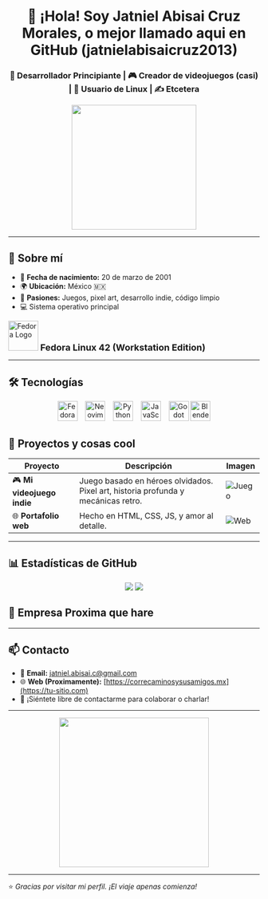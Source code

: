 
<h1 align="center">👋 ¡Hola! Soy Jatniel Abisai Cruz Morales, o mejor llamado aqui en GitHub (jatnielabisaicruz2013)</h1>
<h3 align="center">🧠 Desarrollador Principiante | 🎮 Creador de videojuegos (casi) | 🐧 Usuario de Linux | ✍️ Etcetera</h3>

<p align="center">
  <img src="" width="250" />
</p>


---

## 👤 Sobre mí

- 🎂 **Fecha de nacimiento:** 20 de marzo de 2001  
- 🌍 **Ubicación:** México 🇲🇽  
- 🧩 **Pasiones:** Juegos, pixel art, desarrollo indie, código limpio  
- 💻 Sistema operativo principal

<p align="left">
  <img src="https://upload.wikimedia.org/wikipedia/commons/3/3f/Fedora_logo.svg" alt="Fedora Logo" width="60"/>
  <strong style="font-size: 18px;"> Fedora Linux 42 (Workstation Edition)</strong>
</p>


---

## 🛠️ Tecnologías

<div align="center">

<img src="https://upload.wikimedia.org/wikipedia/commons/3/3f/Fedora_logo.svg" alt="Fedora" width="40"/>
&nbsp;&nbsp;
<img src="https://cdn.jsdelivr.net/gh/devicons/devicon/icons/neovim/neovim-original.svg" width="40" alt="Neovim"/>
&nbsp;&nbsp;
<img src="https://cdn.jsdelivr.net/gh/devicons/devicon/icons/python/python-original.svg" width="40" alt="Python"/>
&nbsp;&nbsp;
<img src="https://cdn.jsdelivr.net/gh/devicons/devicon/icons/javascript/javascript-original.svg" width="40" alt="JavaScript"/>
&nbsp;&nbsp;
<img src="https://cdn.jsdelivr.net/gh/devicons/devicon/icons/godot/godot-original.svg" width="40" alt="Godot"/>
<img src="https://upload.wikimedia.org/wikipedia/commons/3/3c/Logo_Blender.svg" width="40" alt="Blender (apenas comenzando UnU)">

</div>

## 📸 Proyectos y cosas cool

| Proyecto | Descripción | Imagen |
|---------|-------------|--------|
| 🎮 **Mi videojuego indie** | Juego basado en héroes olvidados. Pixel art, historia profunda y mecánicas retro. | ![Juego](https://media.giphy.com/media/3o7abKhOpu0NwenH3O/giphy.gif) |
| 🌐 **Portafolio web** | Hecho en HTML, CSS, JS, y amor al detalle. | ![Web](https://media.giphy.com/media/qgQUggAC3Pfv687qPC/giphy.gif) |

---

## 📊 Estadísticas de GitHub

<p align="center">
  <img src="https://github-readme-stats.vercel.app/api?username=tu-usuario&show_icons=true&theme=tokyonight&hide=issues" />
  <img src="https://github-readme-streak-stats.herokuapp.com/?user=tu-usuario&theme=tokyonight" />
</p>

## 🏢 Empresa Proxima que hare 

---

## 📫 Contacto

- 💌 **Email:** [jatniel.abisai.c@gmail.com](mailto:jatniel.abisai.c@gmail.com)
- 🌐 **Web (Proximamente):** [https://correcaminosysusamigos.mx](https://tu-sitio.com)
- 💬 ¡Siéntete libre de contactarme para colaborar o charlar!

---

<p align="center">
  <img src="https://media.giphy.com/media/ZVik7pBtu9dNS/giphy.gif" width="300" />
</p>

---

⭐ *Gracias por visitar mi perfil. ¡El viaje apenas comienza!*


